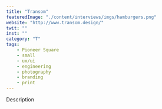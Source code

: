 ```yaml
---
title: "Transom"
featuredImage: "./content/interviews/imgs/hamburgers.png"
website: "http://www.transom.design/"
twit: ""
inst: ""
category: "T"
tags:
    - Pioneer Square
    - small
    - ux/ui
    - engineering
    - photography
    - branding
    - print
---
```


Description

